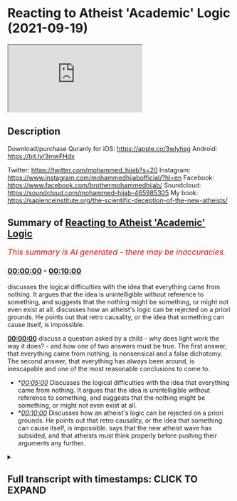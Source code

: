 # Reacting to Atheist 'Academic' Logic (2021-09-19)

<iframe loading='lazy' src='https://www.youtube.com/embed/HfsGoK83NjA'></iframe>

## Description

Download/purchase Quranly for iOS: https://apple.co/3wIyhsg Android: https://bit.ly/3mwFHdx

Twitter: https://twitter.com/mohammed_hijab?s=20
Instagram: https://www.instagram.com/mohammedhijabofficial/?hl=en
Facebook: https://www.facebook.com/brothermohammedhijab/
Soundcloud: https://soundcloud.com/mohammed-hijab-465985305
My book: https://sapienceinstitute.org/the-scientific-deception-of-the-new-atheists/

## Summary of [Reacting to Atheist 'Academic' Logic](https://www.youtube.com/watch?v=HfsGoK83NjA)


*<span style="color:red; font-size:125%">This summary is AI generated - there may be inaccuracies</span>. [](/)*

### [00:00:00](https://www.youtube.com/watch?v=HfsGoK83NjA&t=0) - [00:10:00](https://www.youtube.com/watch?v=HfsGoK83NjA&t=600)

 discusses the logical difficulties with the idea that everything came from nothing. It argues that the idea is unintelligible without reference to something, and suggests that the nothing might be something, or might not even exist at all. discusses how an atheist's logic can be rejected on a priori grounds. He points out that retro causality, or the idea that something can cause itself, is impossible.

**[00:00:00](https://www.youtube.com/watch?v=HfsGoK83NjA&t=0)** discuss a question asked by a child - why does light work the way it does? - and how one of two answers must be true. The first answer, that everything came from nothing, is nonsensical and a false dichotomy. The second answer, that everything has always been around, is inescapable and one of the most reasonable conclusions to come to.
* **[00:05:00](https://www.youtube.com/watch?v=HfsGoK83NjA&t=300)* Discusses the logical difficulties with the idea that everything came from nothing. It argues that the idea is unintelligible without reference to something, and suggests that the nothing might be something, or might not even exist at all.
* **[00:10:00](https://www.youtube.com/watch?v=HfsGoK83NjA&t=600)* Discusses how an atheist's logic can be rejected on a priori grounds. He points out that retro causality, or the idea that something can cause itself, is impossible. says that the new atheist wave has subsided, and that atheists must think properly before pushing their arguments any further.

<details><summary><h2>Full transcript with timestamps: CLICK TO EXPAND</h2></summary>

[0:00:00](https://youtu.be/HfsGoK83NjA?t=0) [Music]  
[0:00:05](https://youtu.be/HfsGoK83NjA?t=5) go to kuala lude app inshallah the app  
[0:00:07](https://youtu.be/HfsGoK83NjA?t=7) tracks versus pages and time spent  
[0:00:10](https://youtu.be/HfsGoK83NjA?t=10) reading and the verses to pages function  
[0:00:12](https://youtu.be/HfsGoK83NjA?t=12) takes you from reading a few verses a  
[0:00:14](https://youtu.be/HfsGoK83NjA?t=14) day to a few pages a day this project is  
[0:00:17](https://youtu.be/HfsGoK83NjA?t=17) for the real enthusiasts if there's  
[0:00:19](https://youtu.be/HfsGoK83NjA?t=19) enough of us out there this will become  
[0:00:21](https://youtu.be/HfsGoK83NjA?t=21) the future of quran apps and support the  
[0:00:24](https://youtu.be/HfsGoK83NjA?t=24) project if you can inshaallah may allah  
[0:00:26](https://youtu.be/HfsGoK83NjA?t=26) bless all of you jazakallahu  
[0:00:31](https://youtu.be/HfsGoK83NjA?t=31) how are you guys doing i've recently  
[0:00:32](https://youtu.be/HfsGoK83NjA?t=32) stumbled across a video  
[0:00:34](https://youtu.be/HfsGoK83NjA?t=34) which is entitled why is there something  
[0:00:37](https://youtu.be/HfsGoK83NjA?t=37) rather than nothing  
[0:00:39](https://youtu.be/HfsGoK83NjA?t=39) this question of course is one of the  
[0:00:40](https://youtu.be/HfsGoK83NjA?t=40) most pervasive ones  
[0:00:42](https://youtu.be/HfsGoK83NjA?t=42) and one of the most deep ones and one of  
[0:00:43](https://youtu.be/HfsGoK83NjA?t=43) those ultimate ones to use a carl  
[0:00:46](https://youtu.be/HfsGoK83NjA?t=46) popparian term  
[0:00:48](https://youtu.be/HfsGoK83NjA?t=48) that plagues the human species so i want  
[0:00:50](https://youtu.be/HfsGoK83NjA?t=50) to listen to what this person say and  
[0:00:52](https://youtu.be/HfsGoK83NjA?t=52) see  
[0:00:53](https://youtu.be/HfsGoK83NjA?t=53) i think he's coming from an atheist  
[0:00:54](https://youtu.be/HfsGoK83NjA?t=54) background of course  
[0:00:55](https://youtu.be/HfsGoK83NjA?t=55) how we can comment on some of his  
[0:00:57](https://youtu.be/HfsGoK83NjA?t=57) conclusions  
[0:01:02](https://youtu.be/HfsGoK83NjA?t=62) all right so there's a kid out with his  
[0:01:03](https://youtu.be/HfsGoK83NjA?t=63) dad one day in the forest and the kid  
[0:01:05](https://youtu.be/HfsGoK83NjA?t=65) says why the leaves green  
[0:01:07](https://youtu.be/HfsGoK83NjA?t=67) and his dad who's a botanist or a tree  
[0:01:09](https://youtu.be/HfsGoK83NjA?t=69) surgeon or something says well because  
[0:01:11](https://youtu.be/HfsGoK83NjA?t=71) of chlorophyll chlorophyll is green and  
[0:01:13](https://youtu.be/HfsGoK83NjA?t=73) leaves have chlorophyll in them and the  
[0:01:15](https://youtu.be/HfsGoK83NjA?t=75) kid says  
[0:01:16](https://youtu.be/HfsGoK83NjA?t=76) ah-ha and they walk a little more and  
[0:01:18](https://youtu.be/HfsGoK83NjA?t=78) the kid says but why is chlorophyll  
[0:01:20](https://youtu.be/HfsGoK83NjA?t=80) green the father says  
[0:01:22](https://youtu.be/HfsGoK83NjA?t=82) well light bounces off things  
[0:01:24](https://youtu.be/HfsGoK83NjA?t=84) differently sometimes and if chlorophyll  
[0:01:26](https://youtu.be/HfsGoK83NjA?t=86) is a certain density blah blah or  
[0:01:27](https://youtu.be/HfsGoK83NjA?t=87) something so it's green and the kid says  
[0:01:30](https://youtu.be/HfsGoK83NjA?t=90) okay  
[0:01:31](https://youtu.be/HfsGoK83NjA?t=91) and they walk a bit more and the kid  
[0:01:32](https://youtu.be/HfsGoK83NjA?t=92) says but why does light work like that  
[0:01:34](https://youtu.be/HfsGoK83NjA?t=94) then and the dad says jesus christ  
[0:01:36](https://youtu.be/HfsGoK83NjA?t=96) because that's how physics works  
[0:01:38](https://youtu.be/HfsGoK83NjA?t=98) and the kid says but why does physics  
[0:01:40](https://youtu.be/HfsGoK83NjA?t=100) work like that and the dad says because  
[0:01:42](https://youtu.be/HfsGoK83NjA?t=102) that's how the universe was set up 13  
[0:01:44](https://youtu.be/HfsGoK83NjA?t=104) billion years ago when time and space  
[0:01:45](https://youtu.be/HfsGoK83NjA?t=105) began all right aristotle leave it alone  
[0:01:47](https://youtu.be/HfsGoK83NjA?t=107) already here have a sandwich shut up and  
[0:01:49](https://youtu.be/HfsGoK83NjA?t=109) the kid eats his sandwich and he looks  
[0:01:50](https://youtu.be/HfsGoK83NjA?t=110) about a bit and they walk a bit more and  
[0:01:52](https://youtu.be/HfsGoK83NjA?t=112) the sun's going down and heading back to  
[0:01:54](https://youtu.be/HfsGoK83NjA?t=114) the car and the kid says then why did  
[0:01:55](https://youtu.be/HfsGoK83NjA?t=115) time and space begin  
[0:01:57](https://youtu.be/HfsGoK83NjA?t=117) and that is a pretty good question  
[0:01:59](https://youtu.be/HfsGoK83NjA?t=119) everything has a beginning however weird  
[0:02:01](https://youtu.be/HfsGoK83NjA?t=121) or wonderful there weren't always  
[0:02:03](https://youtu.be/HfsGoK83NjA?t=123) planets or stars or galaxies everything  
[0:02:04](https://youtu.be/HfsGoK83NjA?t=124) had to come from something didn't it  
[0:02:07](https://youtu.be/HfsGoK83NjA?t=127) well sure it does 13 billion years ago  
[0:02:09](https://youtu.be/HfsGoK83NjA?t=129) we're told the universe just appeared  
[0:02:11](https://youtu.be/HfsGoK83NjA?t=131) and it was very simple just atoms and  
[0:02:13](https://youtu.be/HfsGoK83NjA?t=133) the molecules and chemistry and stars  
[0:02:14](https://youtu.be/HfsGoK83NjA?t=134) and then planets and then ecosystems and  
[0:02:16](https://youtu.be/HfsGoK83NjA?t=136) then curious sounds and irritated  
[0:02:18](https://youtu.be/HfsGoK83NjA?t=138) fathers quite a bit later but how did it  
[0:02:20](https://youtu.be/HfsGoK83NjA?t=140) all start there's two answers here  
[0:02:23](https://youtu.be/HfsGoK83NjA?t=143) aren't there see everything either came  
[0:02:25](https://youtu.be/HfsGoK83NjA?t=145) out of nothing for no reason at all or  
[0:02:27](https://youtu.be/HfsGoK83NjA?t=147) everything has always been around well  
[0:02:29](https://youtu.be/HfsGoK83NjA?t=149) forever  
[0:02:30](https://youtu.be/HfsGoK83NjA?t=150) and both options are  
[0:02:32](https://youtu.be/HfsGoK83NjA?t=152) absolutely mental and one of them has to  
[0:02:34](https://youtu.be/HfsGoK83NjA?t=154) be true that's a false dichotomy  
[0:02:37](https://youtu.be/HfsGoK83NjA?t=157) it's not the case  
[0:02:39](https://youtu.be/HfsGoK83NjA?t=159) that either everything came from nothing  
[0:02:42](https://youtu.be/HfsGoK83NjA?t=162) or  
[0:02:43](https://youtu.be/HfsGoK83NjA?t=163) that everything was just there  
[0:02:46](https://youtu.be/HfsGoK83NjA?t=166) there is of course  
[0:02:49](https://youtu.be/HfsGoK83NjA?t=169) another option  
[0:02:50](https://youtu.be/HfsGoK83NjA?t=170) which you have  
[0:02:52](https://youtu.be/HfsGoK83NjA?t=172) quietly  
[0:02:54](https://youtu.be/HfsGoK83NjA?t=174) and cheekily  
[0:02:56](https://youtu.be/HfsGoK83NjA?t=176) circumnavigated haven't you  
[0:02:59](https://youtu.be/HfsGoK83NjA?t=179) which is that for every  
[0:03:02](https://youtu.be/HfsGoK83NjA?t=182) dependent thing composed of  
[0:03:05](https://youtu.be/HfsGoK83NjA?t=185) parts there is a  
[0:03:07](https://youtu.be/HfsGoK83NjA?t=187) composer  
[0:03:08](https://youtu.be/HfsGoK83NjA?t=188) putting out the way  
[0:03:10](https://youtu.be/HfsGoK83NjA?t=190) everything  
[0:03:12](https://youtu.be/HfsGoK83NjA?t=192) made of pieces  
[0:03:14](https://youtu.be/HfsGoK83NjA?t=194) everything made of pieces  
[0:03:16](https://youtu.be/HfsGoK83NjA?t=196) is dependent the universe is made of  
[0:03:19](https://youtu.be/HfsGoK83NjA?t=199) pieces and therefore the universe  
[0:03:21](https://youtu.be/HfsGoK83NjA?t=201) is dependent  
[0:03:23](https://youtu.be/HfsGoK83NjA?t=203) of course if it's dependent it can  
[0:03:25](https://youtu.be/HfsGoK83NjA?t=205) either be dependent on something which  
[0:03:26](https://youtu.be/HfsGoK83NjA?t=206) is dependent or dependent on something  
[0:03:28](https://youtu.be/HfsGoK83NjA?t=208) which is independent  
[0:03:30](https://youtu.be/HfsGoK83NjA?t=210) if it's dependent on something which is  
[0:03:32](https://youtu.be/HfsGoK83NjA?t=212) independent  
[0:03:33](https://youtu.be/HfsGoK83NjA?t=213) then the job has been done in fact  
[0:03:35](https://youtu.be/HfsGoK83NjA?t=215) we have been able to establish the  
[0:03:37](https://youtu.be/HfsGoK83NjA?t=217) existence of an independent entity  
[0:03:40](https://youtu.be/HfsGoK83NjA?t=220) through which all other entities depend  
[0:03:42](https://youtu.be/HfsGoK83NjA?t=222) on  
[0:03:44](https://youtu.be/HfsGoK83NjA?t=224) and  
[0:03:45](https://youtu.be/HfsGoK83NjA?t=225) if it's dependent on something which is  
[0:03:46](https://youtu.be/HfsGoK83NjA?t=226) dependent then you have a series of  
[0:03:48](https://youtu.be/HfsGoK83NjA?t=228) dependent things and such a series will  
[0:03:51](https://youtu.be/HfsGoK83NjA?t=231) be made up of its constituent parts  
[0:03:54](https://youtu.be/HfsGoK83NjA?t=234) and everything made up of constituent  
[0:03:55](https://youtu.be/HfsGoK83NjA?t=235) parts is composed  
[0:03:57](https://youtu.be/HfsGoK83NjA?t=237) and a series of such multiverses if you  
[0:03:59](https://youtu.be/HfsGoK83NjA?t=239) want to put in that language  
[0:04:01](https://youtu.be/HfsGoK83NjA?t=241) would be compose  
[0:04:04](https://youtu.be/HfsGoK83NjA?t=244) would be made up of parts and therefore  
[0:04:06](https://youtu.be/HfsGoK83NjA?t=246) such a series would be composed  
[0:04:08](https://youtu.be/HfsGoK83NjA?t=248) so  
[0:04:09](https://youtu.be/HfsGoK83NjA?t=249) it's incontrovertible actually  
[0:04:12](https://youtu.be/HfsGoK83NjA?t=252) it's inescapable my friend  
[0:04:15](https://youtu.be/HfsGoK83NjA?t=255) instead of postulating something which  
[0:04:17](https://youtu.be/HfsGoK83NjA?t=257) is actually nonsensical which is that  
[0:04:20](https://youtu.be/HfsGoK83NjA?t=260) the  
[0:04:21](https://youtu.be/HfsGoK83NjA?t=261) universe came from nothing  
[0:04:23](https://youtu.be/HfsGoK83NjA?t=263) something which even the ancients didn't  
[0:04:26](https://youtu.be/HfsGoK83NjA?t=266) dare utter from their mouths  
[0:04:29](https://youtu.be/HfsGoK83NjA?t=269) in the ancient period and hellistic  
[0:04:30](https://youtu.be/HfsGoK83NjA?t=270) period and up until the enlightenment  
[0:04:32](https://youtu.be/HfsGoK83NjA?t=272) period  
[0:04:33](https://youtu.be/HfsGoK83NjA?t=273) you have  
[0:04:35](https://youtu.be/HfsGoK83NjA?t=275) postulated it  
[0:04:38](https://youtu.be/HfsGoK83NjA?t=278) you can't prove that on a priori or a  
[0:04:40](https://youtu.be/HfsGoK83NjA?t=280) poster or a grounds you can't  
[0:04:42](https://youtu.be/HfsGoK83NjA?t=282) prove that cosmologically at all  
[0:04:45](https://youtu.be/HfsGoK83NjA?t=285) in fact it's impossible mathematically  
[0:04:46](https://youtu.be/HfsGoK83NjA?t=286) so why even mention it as an option  
[0:04:50](https://youtu.be/HfsGoK83NjA?t=290) in fact the quran  
[0:04:52](https://youtu.be/HfsGoK83NjA?t=292) the book that you should read i would  
[0:04:54](https://youtu.be/HfsGoK83NjA?t=294) say  
[0:04:55](https://youtu.be/HfsGoK83NjA?t=295) once you've finished eating the pot  
[0:04:56](https://youtu.be/HfsGoK83NjA?t=296) noodle  
[0:04:58](https://youtu.be/HfsGoK83NjA?t=298) dinner that you have  
[0:04:59](https://youtu.be/HfsGoK83NjA?t=299) maybe after a session  
[0:05:01](https://youtu.be/HfsGoK83NjA?t=301) in the cellar or you know  
[0:05:05](https://youtu.be/HfsGoK83NjA?t=305) watching some illicit stuff or whatever  
[0:05:06](https://youtu.be/HfsGoK83NjA?t=306) it is that  
[0:05:08](https://youtu.be/HfsGoK83NjA?t=308) you know atheists dudes who quite  
[0:05:09](https://youtu.be/HfsGoK83NjA?t=309) frankly or people that don't believe in  
[0:05:11](https://youtu.be/HfsGoK83NjA?t=311) god  
[0:05:12](https://youtu.be/HfsGoK83NjA?t=312) quite frankly people that do believe in  
[0:05:14](https://youtu.be/HfsGoK83NjA?t=314) god as well  
[0:05:16](https://youtu.be/HfsGoK83NjA?t=316) you know after you've done what you need  
[0:05:18](https://youtu.be/HfsGoK83NjA?t=318) to do and you're maybe understanding  
[0:05:20](https://youtu.be/HfsGoK83NjA?t=320) then start contemplating this question  
[0:05:23](https://youtu.be/HfsGoK83NjA?t=323) properly why is there something rather  
[0:05:26](https://youtu.be/HfsGoK83NjA?t=326) than nothing  
[0:05:27](https://youtu.be/HfsGoK83NjA?t=327) it's not that  
[0:05:29](https://youtu.be/HfsGoK83NjA?t=329) oh it's it could be from nothing and  
[0:05:31](https://youtu.be/HfsGoK83NjA?t=331) that's actually a possibility that's an  
[0:05:33](https://youtu.be/HfsGoK83NjA?t=333) impossibility  
[0:05:34](https://youtu.be/HfsGoK83NjA?t=334) and if you're saying that well the  
[0:05:36](https://youtu.be/HfsGoK83NjA?t=336) universe was always here even that  
[0:05:38](https://youtu.be/HfsGoK83NjA?t=338) postulation itself doesn't solve the  
[0:05:40](https://youtu.be/HfsGoK83NjA?t=340) problem  
[0:05:41](https://youtu.be/HfsGoK83NjA?t=341) because was it here inexplicably  
[0:05:45](https://youtu.be/HfsGoK83NjA?t=345) did it give preponderance to itself  
[0:05:48](https://youtu.be/HfsGoK83NjA?t=348) um indeed one could say that even if  
[0:05:50](https://youtu.be/HfsGoK83NjA?t=350) that were the case and it was here  
[0:05:52](https://youtu.be/HfsGoK83NjA?t=352) inexplicably inexplicably  
[0:05:55](https://youtu.be/HfsGoK83NjA?t=355) what was it dependent on  
[0:05:56](https://youtu.be/HfsGoK83NjA?t=356) once again the question that will plague  
[0:05:58](https://youtu.be/HfsGoK83NjA?t=358) you  
[0:06:00](https://youtu.be/HfsGoK83NjA?t=360) was it dependent or independent  
[0:06:02](https://youtu.be/HfsGoK83NjA?t=362) think about it  
[0:06:04](https://youtu.be/HfsGoK83NjA?t=364) and if it was dependent was it dependent  
[0:06:06](https://youtu.be/HfsGoK83NjA?t=366) on something that was dependent or was  
[0:06:07](https://youtu.be/HfsGoK83NjA?t=367) it dependent on something that was  
[0:06:08](https://youtu.be/HfsGoK83NjA?t=368) independent if it was independent if  
[0:06:10](https://youtu.be/HfsGoK83NjA?t=370) it's dependent on something that's  
[0:06:11](https://youtu.be/HfsGoK83NjA?t=371) independent the job is done then there's  
[0:06:12](https://youtu.be/HfsGoK83NjA?t=372) something that's independent if it's  
[0:06:14](https://youtu.be/HfsGoK83NjA?t=374) dependent on something which is  
[0:06:15](https://youtu.be/HfsGoK83NjA?t=375) dependent then we make the same argument  
[0:06:17](https://youtu.be/HfsGoK83NjA?t=377) as we have before so your dichotomy your  
[0:06:19](https://youtu.be/HfsGoK83NjA?t=379) foster economy may work on your charms  
[0:06:22](https://youtu.be/HfsGoK83NjA?t=382) and friends but it will not work on me  
[0:06:26](https://youtu.be/HfsGoK83NjA?t=386) other answers that will not win the cash  
[0:06:27](https://youtu.be/HfsGoK83NjA?t=387) prize include one god did it  
[0:06:30](https://youtu.be/HfsGoK83NjA?t=390) well well it won't win the cash prize  
[0:06:32](https://youtu.be/HfsGoK83NjA?t=392) but i tell you what won't win the cash  
[0:06:34](https://youtu.be/HfsGoK83NjA?t=394) prize okay  
[0:06:36](https://youtu.be/HfsGoK83NjA?t=396) is your explanation  
[0:06:38](https://youtu.be/HfsGoK83NjA?t=398) that nothing which is defined as the  
[0:06:40](https://youtu.be/HfsGoK83NjA?t=400) absence of something  
[0:06:41](https://youtu.be/HfsGoK83NjA?t=401) can in any way shape or form even  
[0:06:44](https://youtu.be/HfsGoK83NjA?t=404) conceivably i'm not saying that you've  
[0:06:46](https://youtu.be/HfsGoK83NjA?t=406) said  
[0:06:46](https://youtu.be/HfsGoK83NjA?t=406) that it can but it conceivably bring  
[0:06:48](https://youtu.be/HfsGoK83NjA?t=408) about something  
[0:06:50](https://youtu.be/HfsGoK83NjA?t=410) you think that's gonna win the cash  
[0:06:51](https://youtu.be/HfsGoK83NjA?t=411) prize so you can go you get yourself  
[0:06:52](https://youtu.be/HfsGoK83NjA?t=412) another pot noodle  
[0:06:54](https://youtu.be/HfsGoK83NjA?t=414) hmm  
[0:06:55](https://youtu.be/HfsGoK83NjA?t=415) and eat that pot noodle  
[0:06:57](https://youtu.be/HfsGoK83NjA?t=417) two i don't care yes you do the stuffing  
[0:06:59](https://youtu.be/HfsGoK83NjA?t=419) made of is 13 billion years old too you  
[0:07:01](https://youtu.be/HfsGoK83NjA?t=421) should give a damn or three maybe we're  
[0:07:03](https://youtu.be/HfsGoK83NjA?t=423) just too stupid to work it out which is  
[0:07:05](https://youtu.be/HfsGoK83NjA?t=425) what everyone says shortly before  
[0:07:06](https://youtu.be/HfsGoK83NjA?t=426) someone works something out so  
[0:07:08](https://youtu.be/HfsGoK83NjA?t=428) everything came from nothing or  
[0:07:10](https://youtu.be/HfsGoK83NjA?t=430) everything has always been around well  
[0:07:12](https://youtu.be/HfsGoK83NjA?t=432) which one makes more sense  
[0:07:14](https://youtu.be/HfsGoK83NjA?t=434) okay then let's say everything came from  
[0:07:15](https://youtu.be/HfsGoK83NjA?t=435) nothing so there's nothing and for no  
[0:07:17](https://youtu.be/HfsGoK83NjA?t=437) reason at all the universe just well  
[0:07:20](https://youtu.be/HfsGoK83NjA?t=440) appeared well weird stuff happens in the  
[0:07:22](https://youtu.be/HfsGoK83NjA?t=442) world all the time nothing itself or  
[0:07:24](https://youtu.be/HfsGoK83NjA?t=444) non-existence  
[0:07:26](https://youtu.be/HfsGoK83NjA?t=446) can only be understood  
[0:07:29](https://youtu.be/HfsGoK83NjA?t=449) in reference to existence  
[0:07:32](https://youtu.be/HfsGoK83NjA?t=452) if i were to ask you a question and say  
[0:07:34](https://youtu.be/HfsGoK83NjA?t=454) to you  
[0:07:34](https://youtu.be/HfsGoK83NjA?t=454) imagine non-existence  
[0:07:36](https://youtu.be/HfsGoK83NjA?t=456) what is this nothing you talk about  
[0:07:38](https://youtu.be/HfsGoK83NjA?t=458) just imagine it what are you going to  
[0:07:40](https://youtu.be/HfsGoK83NjA?t=460) imagine what an empty  
[0:07:42](https://youtu.be/HfsGoK83NjA?t=462) space for you to imagine an empty empty  
[0:07:45](https://youtu.be/HfsGoK83NjA?t=465) space  
[0:07:46](https://youtu.be/HfsGoK83NjA?t=466) then you will have to make reference to  
[0:07:48](https://youtu.be/HfsGoK83NjA?t=468) the idea of space  
[0:07:51](https://youtu.be/HfsGoK83NjA?t=471) thus i may say nothing or non-existence  
[0:07:55](https://youtu.be/HfsGoK83NjA?t=475) is unintelligible without reference  
[0:07:58](https://youtu.be/HfsGoK83NjA?t=478) to something  
[0:08:00](https://youtu.be/HfsGoK83NjA?t=480) just as zero is unintended  
[0:08:02](https://youtu.be/HfsGoK83NjA?t=482) unintelligible the number zero  
[0:08:04](https://youtu.be/HfsGoK83NjA?t=484) is unintelligible  
[0:08:06](https://youtu.be/HfsGoK83NjA?t=486) without clear reference to natural  
[0:08:08](https://youtu.be/HfsGoK83NjA?t=488) numbers  
[0:08:09](https://youtu.be/HfsGoK83NjA?t=489) and negative numbers so what is this  
[0:08:12](https://youtu.be/HfsGoK83NjA?t=492) nothing you speak of apparently no  
[0:08:14](https://youtu.be/HfsGoK83NjA?t=494) reason why can't the universe have just  
[0:08:15](https://youtu.be/HfsGoK83NjA?t=495) come around like that too  
[0:08:17](https://youtu.be/HfsGoK83NjA?t=497) well it's different see when you get a  
[0:08:19](https://youtu.be/HfsGoK83NjA?t=499) freak tax rebate or someone crashes into  
[0:08:21](https://youtu.be/HfsGoK83NjA?t=501) you at a junction it might seem random  
[0:08:23](https://youtu.be/HfsGoK83NjA?t=503) but there is a cause it's just so  
[0:08:25](https://youtu.be/HfsGoK83NjA?t=505) complicated that you can't fathom it one  
[0:08:26](https://youtu.be/HfsGoK83NjA?t=506) thing follows another and another and  
[0:08:28](https://youtu.be/HfsGoK83NjA?t=508) another and another and another and then  
[0:08:30](https://youtu.be/HfsGoK83NjA?t=510) whatever happens happens so what does  
[0:08:32](https://youtu.be/HfsGoK83NjA?t=512) that have to do with everything coming  
[0:08:33](https://youtu.be/HfsGoK83NjA?t=513) from nothing well if there's nothing  
[0:08:36](https://youtu.be/HfsGoK83NjA?t=516) there's nothing nothing can't cause  
[0:08:38](https://youtu.be/HfsGoK83NjA?t=518) anything everything in the world that  
[0:08:39](https://youtu.be/HfsGoK83NjA?t=519) happens is because of atoms bumping into  
[0:08:41](https://youtu.be/HfsGoK83NjA?t=521) other atoms well actually they never  
[0:08:43](https://youtu.be/HfsGoK83NjA?t=523) touch but that's a story for another  
[0:08:44](https://youtu.be/HfsGoK83NjA?t=524) time and fields interacting with other  
[0:08:46](https://youtu.be/HfsGoK83NjA?t=526) fields nothing doesn't have atoms or  
[0:08:48](https://youtu.be/HfsGoK83NjA?t=528) feels it's nothing  
[0:08:50](https://youtu.be/HfsGoK83NjA?t=530) so what then there's black and more  
[0:08:52](https://youtu.be/HfsGoK83NjA?t=532) black not even black actually just  
[0:08:54](https://youtu.be/HfsGoK83NjA?t=534) nothing and then for no reason at all  
[0:08:55](https://youtu.be/HfsGoK83NjA?t=535) there's something you see there you have  
[0:08:57](https://youtu.be/HfsGoK83NjA?t=537) it you said it yourself  
[0:08:58](https://youtu.be/HfsGoK83NjA?t=538) not not even black anything you said  
[0:09:00](https://youtu.be/HfsGoK83NjA?t=540) black and then you realize oh black is  
[0:09:02](https://youtu.be/HfsGoK83NjA?t=542) something not even black anything  
[0:09:04](https://youtu.be/HfsGoK83NjA?t=544) nothing okay  
[0:09:05](https://youtu.be/HfsGoK83NjA?t=545) what is nothing  
[0:09:06](https://youtu.be/HfsGoK83NjA?t=546) once again you have nothing to reference  
[0:09:08](https://youtu.be/HfsGoK83NjA?t=548) it ironically you know  
[0:09:11](https://youtu.be/HfsGoK83NjA?t=551) whenever you want to speak of nothing  
[0:09:12](https://youtu.be/HfsGoK83NjA?t=552) you have to reference it  
[0:09:15](https://youtu.be/HfsGoK83NjA?t=555) or you have to make reference to  
[0:09:16](https://youtu.be/HfsGoK83NjA?t=556) something in existence what is this  
[0:09:18](https://youtu.be/HfsGoK83NjA?t=558) nothing you speak of  
[0:09:20](https://youtu.be/HfsGoK83NjA?t=560) final reason just pop and now comes the  
[0:09:22](https://youtu.be/HfsGoK83NjA?t=562) universe  
[0:09:23](https://youtu.be/HfsGoK83NjA?t=563) but that's mad nothing can be without a  
[0:09:25](https://youtu.be/HfsGoK83NjA?t=565) cause well here are some fun ideas  
[0:09:26](https://youtu.be/HfsGoK83NjA?t=566) though  
[0:09:28](https://youtu.be/HfsGoK83NjA?t=568) time is drunk what if time can double  
[0:09:30](https://youtu.be/HfsGoK83NjA?t=570) back on itself what if the universe was  
[0:09:32](https://youtu.be/HfsGoK83NjA?t=572) caused from its own future there's still  
[0:09:34](https://youtu.be/HfsGoK83NjA?t=574) a cause there's still an effect it's  
[0:09:36](https://youtu.be/HfsGoK83NjA?t=576) just that the bang came first and then  
[0:09:38](https://youtu.be/HfsGoK83NjA?t=578) the cause caused it much later maybe at  
[0:09:40](https://youtu.be/HfsGoK83NjA?t=580) the end of time  
[0:09:42](https://youtu.be/HfsGoK83NjA?t=582) but that's mental nothing could go  
[0:09:43](https://youtu.be/HfsGoK83NjA?t=583) backwards in time can it if you could  
[0:09:45](https://youtu.be/HfsGoK83NjA?t=585) kill your own grandfather paradoxes etc  
[0:09:47](https://youtu.be/HfsGoK83NjA?t=587) etc etc  
[0:09:49](https://youtu.be/HfsGoK83NjA?t=589) maybe modern physics might allow for it  
[0:09:52](https://youtu.be/HfsGoK83NjA?t=592) the universe might not care about time  
[0:09:53](https://youtu.be/HfsGoK83NjA?t=593) going backwards as long as everything  
[0:09:54](https://youtu.be/HfsGoK83NjA?t=594) matches up if someone leaves a winning  
[0:09:56](https://youtu.be/HfsGoK83NjA?t=596) lottery ticket on your doorstep and you  
[0:09:58](https://youtu.be/HfsGoK83NjA?t=598) win the lottery go back in time and  
[0:09:59](https://youtu.be/HfsGoK83NjA?t=599) leave it on your own doorstep to do it  
[0:10:01](https://youtu.be/HfsGoK83NjA?t=601) again what's wrong with that as long as  
[0:10:03](https://youtu.be/HfsGoK83NjA?t=603) you don't change anything everything is  
[0:10:04](https://youtu.be/HfsGoK83NjA?t=604) conserved all the eyes are dotted he's  
[0:10:06](https://youtu.be/HfsGoK83NjA?t=606) across no paradoxes no problem  
[0:10:10](https://youtu.be/HfsGoK83NjA?t=610) he's talking about something called  
[0:10:11](https://youtu.be/HfsGoK83NjA?t=611) retro causality now this can be rejected  
[0:10:14](https://youtu.be/HfsGoK83NjA?t=614) on a priori grounds meaning  
[0:10:17](https://youtu.be/HfsGoK83NjA?t=617) that the logical form that this would  
[0:10:19](https://youtu.be/HfsGoK83NjA?t=619) necessitate would necessitate a  
[0:10:20](https://youtu.be/HfsGoK83NjA?t=620) contradiction  
[0:10:22](https://youtu.be/HfsGoK83NjA?t=622) for example take a b and c as  
[0:10:25](https://youtu.be/HfsGoK83NjA?t=625) a linear  
[0:10:27](https://youtu.be/HfsGoK83NjA?t=627) um sequence of some sorts  
[0:10:29](https://youtu.be/HfsGoK83NjA?t=629) a causes b b equals a c and c equals a  
[0:10:33](https://youtu.be/HfsGoK83NjA?t=633) c would be effectively caused by a if  
[0:10:35](https://youtu.be/HfsGoK83NjA?t=635) this were the case and so c would be the  
[0:10:38](https://youtu.be/HfsGoK83NjA?t=638) cause of itself  
[0:10:40](https://youtu.be/HfsGoK83NjA?t=640) or a would be the cause by itself so  
[0:10:42](https://youtu.be/HfsGoK83NjA?t=642) causes would be their own cause and  
[0:10:44](https://youtu.be/HfsGoK83NjA?t=644) effects will be their own effect which  
[0:10:46](https://youtu.be/HfsGoK83NjA?t=646) is exactly logically impossible  
[0:10:49](https://youtu.be/HfsGoK83NjA?t=649) on l1 if you're on a propositional logic  
[0:10:52](https://youtu.be/HfsGoK83NjA?t=652) and on s5 or s4 which is modal logic  
[0:10:55](https://youtu.be/HfsGoK83NjA?t=655) it's something which is on a priori  
[0:10:58](https://youtu.be/HfsGoK83NjA?t=658) grounds to be rejected now i want to say  
[0:11:01](https://youtu.be/HfsGoK83NjA?t=661) something  
[0:11:02](https://youtu.be/HfsGoK83NjA?t=662) the fact that you've made this claim in  
[0:11:05](https://youtu.be/HfsGoK83NjA?t=665) one of itself  
[0:11:06](https://youtu.be/HfsGoK83NjA?t=666) shows me the extent to which you are  
[0:11:09](https://youtu.be/HfsGoK83NjA?t=669) running away from the inescapable  
[0:11:10](https://youtu.be/HfsGoK83NjA?t=670) conclusion the quran itself  
[0:11:13](https://youtu.be/HfsGoK83NjA?t=673) states  
[0:11:17](https://youtu.be/HfsGoK83NjA?t=677) where they created from themselves  
[0:11:19](https://youtu.be/HfsGoK83NjA?t=679) were they created from nothing or  
[0:11:21](https://youtu.be/HfsGoK83NjA?t=681) whether they themselves  
[0:11:23](https://youtu.be/HfsGoK83NjA?t=683) created of themselves  
[0:11:25](https://youtu.be/HfsGoK83NjA?t=685) so you're trying your best you've  
[0:11:27](https://youtu.be/HfsGoK83NjA?t=687) literally tried to exhaust these options  
[0:11:30](https://youtu.be/HfsGoK83NjA?t=690) these two options which are impossible  
[0:11:31](https://youtu.be/HfsGoK83NjA?t=691) options which the quran states  
[0:11:33](https://youtu.be/HfsGoK83NjA?t=693) you've tried your best to exhaust these  
[0:11:35](https://youtu.be/HfsGoK83NjA?t=695) options only to be to hit a brick wall  
[0:11:38](https://youtu.be/HfsGoK83NjA?t=698) why don't you start considering the real  
[0:11:42](https://youtu.be/HfsGoK83NjA?t=702) logical options  
[0:11:44](https://youtu.be/HfsGoK83NjA?t=704) you couldn't have been created from  
[0:11:45](https://youtu.be/HfsGoK83NjA?t=705) nothing that's ridiculous and you  
[0:11:47](https://youtu.be/HfsGoK83NjA?t=707) probably recognized that yourself and  
[0:11:49](https://youtu.be/HfsGoK83NjA?t=709) you couldn't create yourself  
[0:11:52](https://youtu.be/HfsGoK83NjA?t=712) not only because  
[0:11:54](https://youtu.be/HfsGoK83NjA?t=714) of causality but because of dependence  
[0:11:56](https://youtu.be/HfsGoK83NjA?t=716) we talked about causality already  
[0:11:58](https://youtu.be/HfsGoK83NjA?t=718) causality is defined as something which  
[0:12:00](https://youtu.be/HfsGoK83NjA?t=720) brings rise to phenomena but dependence  
[0:12:02](https://youtu.be/HfsGoK83NjA?t=722) is different to causality because  
[0:12:04](https://youtu.be/HfsGoK83NjA?t=724) dependence is something which relies  
[0:12:05](https://youtu.be/HfsGoK83NjA?t=725) upon something else  
[0:12:07](https://youtu.be/HfsGoK83NjA?t=727) now it's conceivable that something can  
[0:12:09](https://youtu.be/HfsGoK83NjA?t=729) cause something but not that thing does  
[0:12:11](https://youtu.be/HfsGoK83NjA?t=731) not depend upon it if i have a son and  
[0:12:13](https://youtu.be/HfsGoK83NjA?t=733) he has a son  
[0:12:14](https://youtu.be/HfsGoK83NjA?t=734) my grandson will be caused by me  
[0:12:17](https://youtu.be/HfsGoK83NjA?t=737) yes but he doesn't depend on me for  
[0:12:19](https://youtu.be/HfsGoK83NjA?t=739) continued existence now it would be  
[0:12:21](https://youtu.be/HfsGoK83NjA?t=741) absurd even if you wanted to  
[0:12:24](https://youtu.be/HfsGoK83NjA?t=744) argue for retro causality of the  
[0:12:26](https://youtu.be/HfsGoK83NjA?t=746) creation of the universe it's absurd to  
[0:12:29](https://youtu.be/HfsGoK83NjA?t=749) us  
[0:12:29](https://youtu.be/HfsGoK83NjA?t=749) to estimate that there is a continued  
[0:12:33](https://youtu.be/HfsGoK83NjA?t=753) reliance of the universe on itself  
[0:12:35](https://youtu.be/HfsGoK83NjA?t=755) unless you want to say that the universe  
[0:12:37](https://youtu.be/HfsGoK83NjA?t=757) is independent and if you say that then  
[0:12:39](https://youtu.be/HfsGoK83NjA?t=759) you've come away from atheism you've  
[0:12:41](https://youtu.be/HfsGoK83NjA?t=761) left the pale of atheism my friend and  
[0:12:43](https://youtu.be/HfsGoK83NjA?t=763) then you have become a deist but i will  
[0:12:46](https://youtu.be/HfsGoK83NjA?t=766) say to you arguing reductio that in fact  
[0:12:49](https://youtu.be/HfsGoK83NjA?t=769) that's impossible because the universe  
[0:12:50](https://youtu.be/HfsGoK83NjA?t=770) is composed of parts and we said  
[0:12:52](https://youtu.be/HfsGoK83NjA?t=772) anything compose a parts is dependent  
[0:12:54](https://youtu.be/HfsGoK83NjA?t=774) and the universe is composed of parts  
[0:12:55](https://youtu.be/HfsGoK83NjA?t=775) therefore the universe is dependent but  
[0:12:56](https://youtu.be/HfsGoK83NjA?t=776) what is it dependent on is it depend  
[0:12:58](https://youtu.be/HfsGoK83NjA?t=778) upon something that's dependent or  
[0:12:59](https://youtu.be/HfsGoK83NjA?t=779) something that's independent it would  
[0:13:00](https://youtu.be/HfsGoK83NjA?t=780) have to be dependent upon something  
[0:13:02](https://youtu.be/HfsGoK83NjA?t=782) that's independent because if it's  
[0:13:03](https://youtu.be/HfsGoK83NjA?t=783) dependent on something that's dependent  
[0:13:04](https://youtu.be/HfsGoK83NjA?t=784) then there'll be a series of dependent  
[0:13:05](https://youtu.be/HfsGoK83NjA?t=785) things if you want to say ad infinitum  
[0:13:07](https://youtu.be/HfsGoK83NjA?t=787) say so but then that series itself will  
[0:13:09](https://youtu.be/HfsGoK83NjA?t=789) be composed of parts and everything  
[0:13:10](https://youtu.be/HfsGoK83NjA?t=790) compose the past is dependent and  
[0:13:12](https://youtu.be/HfsGoK83NjA?t=792) therefore the multiverse is in the is  
[0:13:14](https://youtu.be/HfsGoK83NjA?t=794) dependent it is composed of parts and  
[0:13:16](https://youtu.be/HfsGoK83NjA?t=796) therefore the universe is dependent  
[0:13:18](https://youtu.be/HfsGoK83NjA?t=798) therefore you really have to uh and so  
[0:13:20](https://youtu.be/HfsGoK83NjA?t=800) do the atheist community step up their  
[0:13:23](https://youtu.be/HfsGoK83NjA?t=803) game this is not good enough of all due  
[0:13:25](https://youtu.be/HfsGoK83NjA?t=805) respect this honestly infuriates me that  
[0:13:28](https://youtu.be/HfsGoK83NjA?t=808) someone is willing to sacrifice their  
[0:13:29](https://youtu.be/HfsGoK83NjA?t=809) own logical  
[0:13:31](https://youtu.be/HfsGoK83NjA?t=811) uh ability yeah they were they're able  
[0:13:34](https://youtu.be/HfsGoK83NjA?t=814) to affront their own  
[0:13:35](https://youtu.be/HfsGoK83NjA?t=815) they're able to embarrass their own  
[0:13:37](https://youtu.be/HfsGoK83NjA?t=817) sense of  
[0:13:39](https://youtu.be/HfsGoK83NjA?t=819) decency and common sense by making  
[0:13:41](https://youtu.be/HfsGoK83NjA?t=821) arguments like this why don't you just  
[0:13:43](https://youtu.be/HfsGoK83NjA?t=823) wake up  
[0:13:44](https://youtu.be/HfsGoK83NjA?t=824) yeah and think properly i want to say to  
[0:13:46](https://youtu.be/HfsGoK83NjA?t=826) you honestly the earth is coming enough  
[0:13:48](https://youtu.be/HfsGoK83NjA?t=828) is enough  
[0:13:50](https://youtu.be/HfsGoK83NjA?t=830) your day is done  
[0:13:51](https://youtu.be/HfsGoK83NjA?t=831) the new atheist uh  
[0:13:54](https://youtu.be/HfsGoK83NjA?t=834) vogue the the new atheist wave has has  
[0:13:57](https://youtu.be/HfsGoK83NjA?t=837) now  
[0:13:58](https://youtu.be/HfsGoK83NjA?t=838) subsided we must say  
[0:14:00](https://youtu.be/HfsGoK83NjA?t=840) think properly i honestly think properly  
[0:14:02](https://youtu.be/HfsGoK83NjA?t=842) enough is enough  
[0:14:03](https://youtu.be/HfsGoK83NjA?t=843) it's not that you were created from  
[0:14:05](https://youtu.be/HfsGoK83NjA?t=845) nothing as i've said  
[0:14:07](https://youtu.be/HfsGoK83NjA?t=847) and it's not that you yourself are the  
[0:14:09](https://youtu.be/HfsGoK83NjA?t=849) creators of yourself it's not that the  
[0:14:10](https://youtu.be/HfsGoK83NjA?t=850) universe was created from nothing and  
[0:14:11](https://youtu.be/HfsGoK83NjA?t=851) it's not that the universe universe  
[0:14:13](https://youtu.be/HfsGoK83NjA?t=853) itself was a creator of itself these two  
[0:14:14](https://youtu.be/HfsGoK83NjA?t=854) things are impossibilities  
[0:14:16](https://youtu.be/HfsGoK83NjA?t=856) think about the other option and i know  
[0:14:18](https://youtu.be/HfsGoK83NjA?t=858) what you know  
[0:14:19](https://youtu.be/HfsGoK83NjA?t=859) and i know that you know what the other  
[0:14:20](https://youtu.be/HfsGoK83NjA?t=860) option is what's up  
[0:14:22](https://youtu.be/HfsGoK83NjA?t=862) [Music]  
[0:14:33](https://youtu.be/HfsGoK83NjA?t=873) you  
</details>